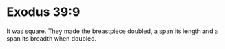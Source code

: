# Exodus 39:9

It was square. They made the breastpiece doubled, a span its length and a span its breadth when doubled.
